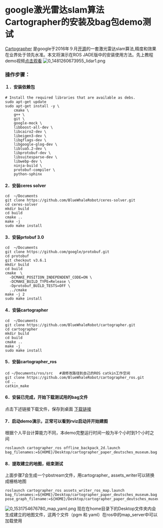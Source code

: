 # google激光雷达slam算法Cartographer的安装及bag包demo测试<br>
[Cartographer](http://community.bwbot.org/uploads/files/1481259224698-2d-loop-closure.pdf) 是google于2016年９月[开源](https://github.com/googlecartographer)的一套激光雷达slam算法,精度和效果在业界处于领先水准。本文将演示在ROS JADE版中的安装使用方法。先上教程demo视频[点击观看](http://community.bwbot.org/uploads/files/1481260640230-lidar1.mp4) 
![0_1481260673955_lidar1.png](http://community.bwbot.org/uploads/files/1481260675320-lidar1-resized.png) 
### 操作步骤：
#### １．安装依赖包
```
# Install the required libraries that are available as debs.
sudo apt-get update
sudo apt-get install -y \
    cmake \
    g++ \
    git \
    google-mock \
    libboost-all-dev \
    libcairo2-dev \
    libeigen3-dev \
    libgflags-dev \
    libgoogle-glog-dev \
    liblua5.2-dev \
    libprotobuf-dev \
    libsuitesparse-dev \
    libwebp-dev \
    ninja-build \
    protobuf-compiler \
    python-sphinx
```
#### 2．安装ceres solver
```
cd  ~/Documents
git clone https://github.com/BlueWhaleRobot/ceres-solver.git
cd ceres-solver
mkdir build
cd build
cmake ..
make -j
sudo make install
```
#### 3．安装prtobuf 3.0
```
cd  ~/Documents
git clone https://github.com/google/protobuf.git
cd protobuf
git checkout v3.6.1
mkdir build
cd build
cmake  \
  -DCMAKE_POSITION_INDEPENDENT_CODE=ON \
  -DCMAKE_BUILD_TYPE=Release \
  -Dprotobuf_BUILD_TESTS=OFF \
  ../cmake
make -j 2
sudo make install
```
#### 4．安装cartographer
```
cd  ~/Documents
git clone https://github.com/BlueWhaleRobot/cartographer.git
cd cartographer
mkdir build
cd build
cmake ..
make -j
sudo make install
```
#### 5．安装cartographer_ros
```
cd ~/Documents/ros/src   #请修改路径到自己的ROS catkin工作空间
git clone https://github.com/BlueWhaleRobot/cartographer_ros.git
cd ..
catkin_make
```
#### 6．安装已完成，开始下载测试用的bag文件
点击下述链接下载文件，保存到桌面
[下载链接](http://139.199.64.153/media/cartographer_paper_deutsches_museum.bag)
#### 7．启动demo演示，正常可以看到rviz启动并开始建图
根据个人平台计算能力不同，本demo完整运行时间一般为半个小时到1个小时之间
```
roslaunch cartographer_ros offline_backpack_2d.launch  bag_filenames:=${HOME}/Desktop/cartographer_paper_deutsches_museum.bag
```
#### 8．提取建立的地图，结束测试
上面步骤7会生成一个pbstream文件，用cartographer_ assets_writer可以转换成栅格地图
```
roslaunch cartographer_ros assets_writer_ros_map.launch bag_filenames:=${HOME}/Desktop/cartographer_paper_deutsches_museum.bag pose_graph_filename:=${HOME}/Desktop/cartographer_paper_deutsches_museum.bag.pbstream
```
![0_1531754676780_map_yaml.png](http://community.bwbot.org/assets/uploads/files/1531754680770-map_yaml-resized.png) 
现在在home目录下的Desktop文件夹内会生成建立的地图文件，这两个文件（pgm 和 yaml）在ros中的map_server中可以加载使用
